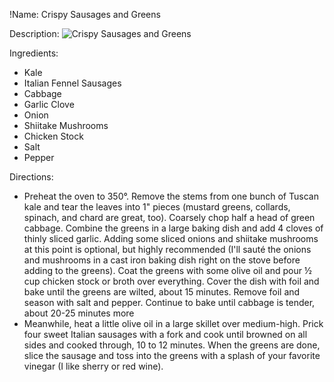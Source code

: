 !Name: Crispy Sausages and Greens

Description:
![Crispy Sausages and Greens](https://www.themealdb.com/images/media/meals/st1ifa1583267248.jpg "Crispy Sausages and Greens")

Ingredients:
- Kale
- Italian Fennel Sausages
- Cabbage
- Garlic Clove
- Onion
- Shiitake Mushrooms
- Chicken Stock
- Salt
- Pepper

Directions:
- Preheat the oven to 350°. Remove the stems from one bunch of Tuscan kale and tear the leaves into 1" pieces (mustard greens, collards, spinach, and chard are great, too). Coarsely chop half a head of green cabbage. Combine the greens in a large baking dish and add 4 cloves of thinly sliced garlic. Adding some sliced onions and shiitake mushrooms at this point is optional, but highly recommended (I'll sauté the onions and mushrooms in a cast iron baking dish right on the stove before adding to the greens). Coat the greens with some olive oil and pour ½ cup chicken stock or broth over everything. Cover the dish with foil and bake until the greens are wilted, about 15 minutes. Remove foil and season with salt and pepper. Continue to bake until cabbage is tender, about 20-25 minutes more
- Meanwhile, heat a little olive oil in a large skillet over medium-high. Prick four sweet Italian sausages with a fork and cook until browned on all sides and cooked through, 10 to 12 minutes. When the greens are done, slice the sausage and toss into the greens with a splash of your favorite vinegar (I like sherry or red wine).
